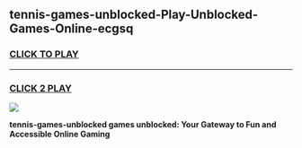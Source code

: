 
## tennis-games-unblocked-Play-Unblocked-Games-Online-ecgsq
<h3>
<a href="https://premium76.site?title=tennis-games-unblocked&ref=24A">CLICK TO PLAY</a></h3>
<hr>

<h3>
<a href="https://premium76.site?title=tennis-games-unblocked&ref=24A">CLICK 2 PLAY</a>
  
</h3>

<a href="https://premium76.site?title=tennis-games-unblocked&ref=24A"><img src="https://clearcache.store/games.png"></a>


**tennis-games-unblocked games unblocked: Your Gateway to Fun and Accessible Online Gaming**
